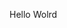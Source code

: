 Hello Wolrd





















































































































































































































































































































































































































































































































































































































































































































































































































































































































































